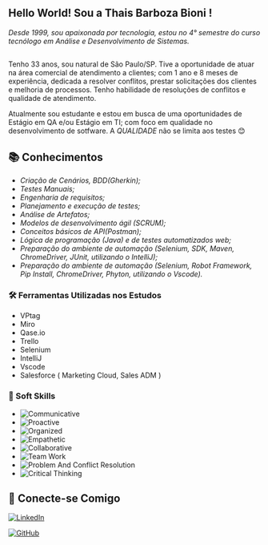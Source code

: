 ## Hello World! Sou a Thais Barboza Bioni !
 *Desde 1999, sou apaixonada por tecnologia, estou no 4° semestre do curso tecnólogo em Análise e Desenvolvimento de Sistemas.*
 ##

  Tenho 33 anos, sou natural de São Paulo/SP.
  Tive a oportunidade de atuar na área comercial de atendimento a clientes; com 1 ano e 8 meses de experiência, dedicada a resolver conflitos, prestar solicitações dos clientes e melhoria de processos.
 Tenho habilidade de resoluções de conflitos e qualidade de atendimento.

Atualmente sou estudante e estou em busca de uma oportunidades de Estágio em QA e/ou Estágio em TI; 
com foco em qualidade no desenvolvimento de sotfware. A *QUALIDADE* não se limita aos testes 😊
   

## 📚 Conhecimentos
 
 - *Criação de Cenários, BDD(Gherkin);*
 - *Testes Manuais;*
 - *Engenharia de requisitos;*
 - *Planejamento e execução de testes;*
 - *Análise de Artefatos;* 
 - *Modelos de desenvolvimento ágil (SCRUM);*
 - *Conceitos básicos de API(Postman);*
 - *Lógica de programação (Java) e de testes automatizados web;*
 - *Preparação do ambiente de automação   (Selenium, SDK, Maven, ChromeDriver, JUnit, utilizando o IntelliJ);*
 - *Preparação do ambiente de automação   (Selenium, Robot Framework, Pip Install, ChromeDriver, Phyton, utilizando o Vscode).*


 ### 🛠️ Ferramentas Utilizadas nos Estudos
 
- VPtag
- Miro
- Qase.io
- Trello
- Selenium 
- IntelliJ
- Vscode
- Salesforce ( Marketing Cloud, Sales ADM )


### 🧠 Soft Skills
- ![Communicative](https://img.shields.io/badge/Communicative-hotpink)
- ![Proactive](https://img.shields.io/badge/-Proactive-purple)
- ![Organized](https://img.shields.io/badge/Organized-hotpink)
- ![Empathetic](https://img.shields.io/badge/Empathetic-purple)
- ![Collaborative](https://img.shields.io/badge/Collaborative-hotpink)
- ![Team Work](https://img.shields.io/badge/Team_Work-purple)
- ![Problem And Conflict Resolution](https://img.shields.io/badge/Problem_And_Conflict_Resolution-hotpink)
- ![Critical Thinking](https://img.shields.io/badge/Critical_Thinking-purple)


## 👥  Conecte-se Comigo 
[![LinkedIn](https://img.shields.io/badge/LinkedIn-white?style=for-the-badge&logo=linkedin&logoColor=0E76A8)](https://www.linkedin.com/in/thais-barboza-bioni-58b61112b/) 

[![GitHub](https://img.shields.io/badge/GitHub-purple?style=for-the-badge&logo=github)](https://github.com/thaisbioni)



